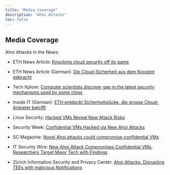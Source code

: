 ```yaml
---
title: "Media Coverage"
description: "Ahoi Attacks"
toc: false
---
```


## Media Coverage

Ahoi Attacks in the News:

- ETH News Article: [Knocking cloud security off its game](https://ethz.ch/en/news-und-veranstaltungen/eth-news/news/2024/04/knocking-cloud-security-off-its-game.html)
  
- ETH News Article (German): [Die Cloud-Sicherheit aus dem Konzept gebracht](https://ethz.ch/de/news-und-veranstaltungen/eth-news/news/2024/04/die-cloud-sicherheit-aus-dem-konzept-gebracht.html)

- Tech Xplore: [Computer scientists discover gap in the latest security mechanisms used by some chips
](https://techxplore.com/news/2024-04-scientists-gap-latest-mechanisms-chips.html)

- Inside IT (German): [ETH entdeckt Sicherheitslücke, die grosse Cloud-Anbieter betrifft](https://www.inside-it.ch/eth-entdeckt-sicherheitsluecke%2C-die-grosse-cloud-anbieter-betrifft-20240405) 

- Linux Security: [Hacked VMs Reveal New Attack Risks](https://linuxsecurity.com/news/security-vulnerabilities/hacked-vms-reveal-new-attack-risks)

- Security Week: [Confidential VMs Hacked via New Ahoi Attacks](https://www.securityweek.com/confidential-vms-hacked-via-new-ahoi-attacks/) 

- SC Magazine: [Novel Ahoi attacks could compromise confidential VMs](https://www.scmagazine.com/brief/novel-ahoi-attacks-could-compromise-confidential-vms)

- IT Security Wire:  [New Ahoi Attack Compromises Confidential VMs, Researchers Target Major Tech with Findings](https://itsecuritywire.com/quick-bytes/new-ahoi-attack-compromises-confidential-vms-researchers-target-major-tech-with-findings/)
  
- Zürich Information Security and Privacy Center: [Ahoi Attacks: Disrupting TEEs with malicious Notifications](https://zisc.ethz.ch/2024/05/02/ahoi-attacks-disrupting-tees-with-malicious-notifications/)


